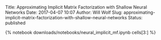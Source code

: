 Title: Approximating Implicit Matrix Factorization with Shallow Neural Networks
Date: 2017-04-07 10:07
Author: Will Wolf
Slug: approximating-implicit-matrix-factorization-with-shallow-neural-networks
Status: published

{% notebook downloads/notebooks/neural_implicit_mf.ipynb cells[3:] %}

